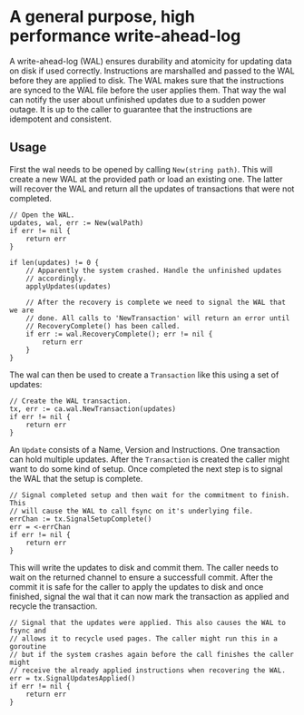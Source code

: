 # A general purpose, high performance write-ahead-log

A write-ahead-log (WAL) ensures durability and atomicity for updating data on
disk if used correctly. Instructions are marshalled and passed to the WAL
before they are applied to disk. The WAL makes sure that the instructions are
synced to the WAL file before the user applies them. That way the wal can
notify the user about unfinished updates due to a sudden power outage. It is up
to the caller to guarantee that the instructions are idempotent and consistent.

## Usage

First the wal needs to be opened by calling `New(string path)`. This will
create a new WAL at the provided path or load an existing one. The latter will
recover the WAL and return all the updates of transactions that were not
completed.

```
// Open the WAL.
updates, wal, err := New(walPath)
if err != nil {
	return err
}

if len(updates) != 0 {
	// Apparently the system crashed. Handle the unfinished updates
	// accordingly.
	applyUpdates(updates)

	// After the recovery is complete we need to signal the WAL that we are
	// done. All calls to 'NewTransaction' will return an error until
	// RecoveryComplete() has been called.
	if err := wal.RecoveryComplete(); err != nil {
		return err
	}
}
```

The wal can then be used to create a `Transaction` like this using a set of
updates:

```
// Create the WAL transaction.
tx, err := ca.wal.NewTransaction(updates)
if err != nil {
	return err
}
```

An `Update` consists of a Name, Version and Instructions. One transaction can
hold multiple updates. After the `Transaction` is created the caller might
want to do some kind of setup. Once completed the next step is to signal the
WAL that the setup is complete.

```
// Signal completed setup and then wait for the commitment to finish. This
// will cause the WAL to call fsync on it's underlying file.
errChan := tx.SignalSetupComplete()
err = <-errChan
if err != nil {
	return err
}
```

This will write the updates to disk and commit them. The caller needs to wait
on the returned channel to ensure a successfull commit. After the commit it is
safe for the caller to apply the updates to disk and once finished, signal the
wal that it can now mark the transaction as applied and recycle the
transaction.

```
// Signal that the updates were applied. This also causes the WAL to fsync and
// allows it to recycle used pages. The caller might run this in a goroutine
// but if the system crashes again before the call finishes the caller might
// receive the already applied instructions when recovering the WAL.
err = tx.SignalUpdatesApplied()
if err != nil {
	return err
}
```

